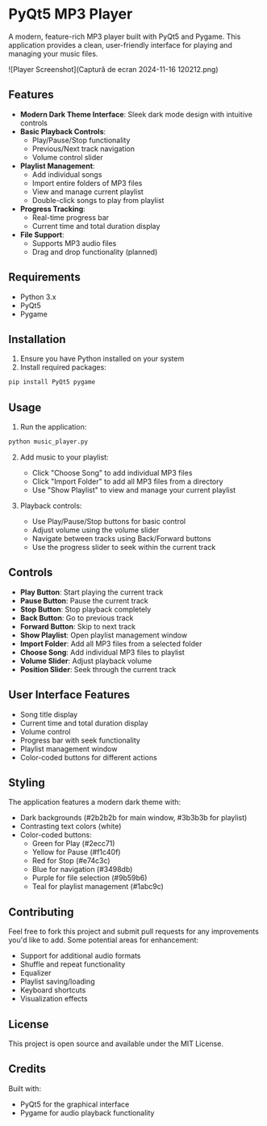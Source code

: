 # PyQt5 MP3 Player

A modern, feature-rich MP3 player built with PyQt5 and Pygame. This application provides a clean, user-friendly interface for playing and managing your music files.

![Player Screenshot](Captură de ecran 2024-11-16 120212.png)

## Features

- **Modern Dark Theme Interface**: Sleek dark mode design with intuitive controls
- **Basic Playback Controls**:
  - Play/Pause/Stop functionality
  - Previous/Next track navigation
  - Volume control slider
- **Playlist Management**:
  - Add individual songs
  - Import entire folders of MP3 files
  - View and manage current playlist
  - Double-click songs to play from playlist
- **Progress Tracking**:
  - Real-time progress bar
  - Current time and total duration display
- **File Support**:
  - Supports MP3 audio files
  - Drag and drop functionality (planned)

## Requirements

- Python 3.x
- PyQt5
- Pygame

## Installation

1. Ensure you have Python installed on your system
2. Install required packages:
```bash
pip install PyQt5 pygame
```

## Usage

1. Run the application:
```bash
python music_player.py
```

2. Add music to your playlist:
   - Click "Choose Song" to add individual MP3 files
   - Click "Import Folder" to add all MP3 files from a directory
   - Use "Show Playlist" to view and manage your current playlist

3. Playback controls:
   - Use Play/Pause/Stop buttons for basic control
   - Adjust volume using the volume slider
   - Navigate between tracks using Back/Forward buttons
   - Use the progress slider to seek within the current track

## Controls

- **Play Button**: Start playing the current track
- **Pause Button**: Pause the current track
- **Stop Button**: Stop playback completely
- **Back Button**: Go to previous track
- **Forward Button**: Skip to next track
- **Show Playlist**: Open playlist management window
- **Import Folder**: Add all MP3 files from a selected folder
- **Choose Song**: Add individual MP3 files to playlist
- **Volume Slider**: Adjust playback volume
- **Position Slider**: Seek through the current track

## User Interface Features

- Song title display
- Current time and total duration display
- Volume control
- Progress bar with seek functionality
- Playlist management window
- Color-coded buttons for different actions

## Styling

The application features a modern dark theme with:
- Dark backgrounds (#2b2b2b for main window, #3b3b3b for playlist)
- Contrasting text colors (white)
- Color-coded buttons:
  - Green for Play (#2ecc71)
  - Yellow for Pause (#f1c40f)
  - Red for Stop (#e74c3c)
  - Blue for navigation (#3498db)
  - Purple for file selection (#9b59b6)
  - Teal for playlist management (#1abc9c)

## Contributing

Feel free to fork this project and submit pull requests for any improvements you'd like to add. Some potential areas for enhancement:

- Support for additional audio formats
- Shuffle and repeat functionality
- Equalizer
- Playlist saving/loading
- Keyboard shortcuts
- Visualization effects

## License

This project is open source and available under the MIT License.

## Credits

Built with:
- PyQt5 for the graphical interface
- Pygame for audio playback functionality
